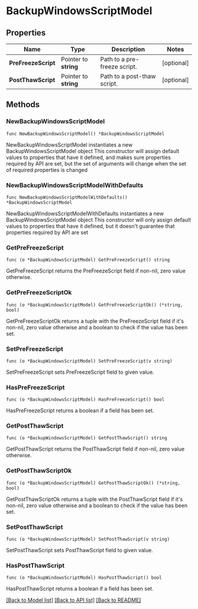 # BackupWindowsScriptModel

## Properties

Name | Type | Description | Notes
------------ | ------------- | ------------- | -------------
**PreFreezeScript** | Pointer to **string** | Path to a pre-freeze script. | [optional] 
**PostThawScript** | Pointer to **string** | Path to a post-thaw script. | [optional] 

## Methods

### NewBackupWindowsScriptModel

`func NewBackupWindowsScriptModel() *BackupWindowsScriptModel`

NewBackupWindowsScriptModel instantiates a new BackupWindowsScriptModel object
This constructor will assign default values to properties that have it defined,
and makes sure properties required by API are set, but the set of arguments
will change when the set of required properties is changed

### NewBackupWindowsScriptModelWithDefaults

`func NewBackupWindowsScriptModelWithDefaults() *BackupWindowsScriptModel`

NewBackupWindowsScriptModelWithDefaults instantiates a new BackupWindowsScriptModel object
This constructor will only assign default values to properties that have it defined,
but it doesn't guarantee that properties required by API are set

### GetPreFreezeScript

`func (o *BackupWindowsScriptModel) GetPreFreezeScript() string`

GetPreFreezeScript returns the PreFreezeScript field if non-nil, zero value otherwise.

### GetPreFreezeScriptOk

`func (o *BackupWindowsScriptModel) GetPreFreezeScriptOk() (*string, bool)`

GetPreFreezeScriptOk returns a tuple with the PreFreezeScript field if it's non-nil, zero value otherwise
and a boolean to check if the value has been set.

### SetPreFreezeScript

`func (o *BackupWindowsScriptModel) SetPreFreezeScript(v string)`

SetPreFreezeScript sets PreFreezeScript field to given value.

### HasPreFreezeScript

`func (o *BackupWindowsScriptModel) HasPreFreezeScript() bool`

HasPreFreezeScript returns a boolean if a field has been set.

### GetPostThawScript

`func (o *BackupWindowsScriptModel) GetPostThawScript() string`

GetPostThawScript returns the PostThawScript field if non-nil, zero value otherwise.

### GetPostThawScriptOk

`func (o *BackupWindowsScriptModel) GetPostThawScriptOk() (*string, bool)`

GetPostThawScriptOk returns a tuple with the PostThawScript field if it's non-nil, zero value otherwise
and a boolean to check if the value has been set.

### SetPostThawScript

`func (o *BackupWindowsScriptModel) SetPostThawScript(v string)`

SetPostThawScript sets PostThawScript field to given value.

### HasPostThawScript

`func (o *BackupWindowsScriptModel) HasPostThawScript() bool`

HasPostThawScript returns a boolean if a field has been set.


[[Back to Model list]](../README.md#documentation-for-models) [[Back to API list]](../README.md#documentation-for-api-endpoints) [[Back to README]](../README.md)


